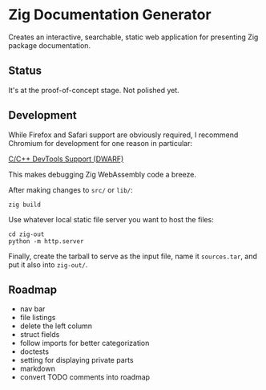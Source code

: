 # Zig Documentation Generator

Creates an interactive, searchable, static web application for presenting Zig
package documentation.

## Status

It's at the proof-of-concept stage. Not polished yet.

## Development

While Firefox and Safari support are obviously required, I recommend Chromium
for development for one reason in particular:

[C/C++ DevTools Support (DWARF)](https://chromewebstore.google.com/detail/cc++-devtools-support-dwa/pdcpmagijalfljmkmjngeonclgbbannb)

This makes debugging Zig WebAssembly code a breeze.

After making changes to `src/` or `lib/`:

```
zig build
```

Use whatever local static file server you want to host the files:

```
cd zig-out
python -m http.server
```

Finally, create the tarball to serve as the input file, name it `sources.tar`,
and put it also into `zig-out/`.

## Roadmap

* nav bar
* file listings
* delete the left column
* struct fields
* follow imports for better categorization
* doctests
* setting for displaying private parts
* markdown
* convert TODO comments into roadmap
